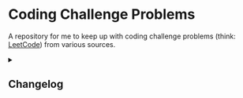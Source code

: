 # Coding Challenge Problems
A repository for me to keep up with coding challenge problems (think: [LeetCode](https://leetcode.com/)) from various sources.

<details>
<summary><h2>Changelog</h2></summary>
<h3>16 May 2023</h3>
<ol>
    <li>Initial commit + <code>README</code>.</li>
    <li>Later, created <code>CPP</code> directory.</li>
    <li>Later, created + updated versions of <code>FindMissingElementSorted</code>, <code>FindMissingElementSortedStart</code>, <code>FindMissingElementSortedMultiple</code>,... from [Udemy](https://www.udemy.com/)'s <b>Mastering Data Structures & Algorithms using C and C++</b> course ([link](https://www.udemy.com/course/datastructurescncpp/)).</li>
</ol> 
